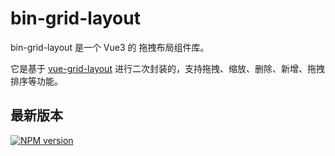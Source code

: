 # bin-grid-layout

bin-grid-layout 是一个 Vue3 的 拖拽布局组件库。

它是基于 [vue-grid-layout](https://github.com/jbaysolutions/vue-grid-layout) 进行二次封装的，支持拖拽、缩放、删除、新增、拖拽排序等功能。

## 最新版本

[![NPM version](https://img.shields.io/npm/v/bin-grid-layout.svg)](https://www.npmjs.com/package/bin-grid-layout)
